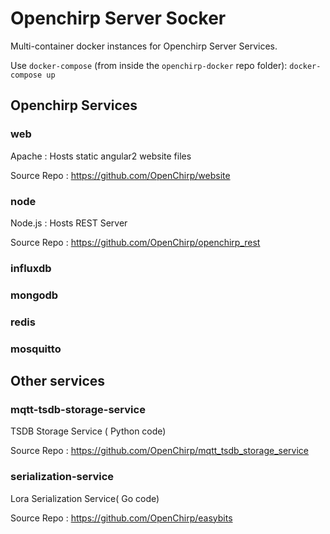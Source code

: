 # Openchirp Server Socker
Multi-container docker instances for Openchirp Server Services. 

Use `docker-compose` (from inside the `openchirp-docker` repo folder):
`docker-compose up`

## Openchirp Services

### web
Apache : Hosts static angular2 website files

Source Repo : https://github.com/OpenChirp/website

### node
Node.js : Hosts REST Server

Source Repo : https://github.com/OpenChirp/openchirp_rest   

### influxdb
### mongodb
### redis
### mosquitto

## Other services

### mqtt-tsdb-storage-service
TSDB Storage Service ( Python code) 

Source Repo : https://github.com/OpenChirp/mqtt_tsdb_storage_service

### serialization-service
Lora Serialization Service( Go code)

Source Repo : https://github.com/OpenChirp/easybits
